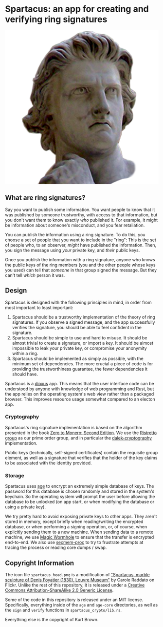 # Spartacus: an app for creating and verifying ring signatures
![](spartacus_desktop/spartacus_head.png)

## What are ring signatures?

Say you want to publish some information. You want people to know that it was
published by someone trustworthy, with access to that information, but you
don't want them to know exactly *who* published it. For example, it might be
information about someone's misconduct, and you fear retaliation.

You can publish the information using a ring signature. To do this, you choose
a set of people that you want to include in the "ring": This is the set of
people who, to an observer, *might* have published the information. Then, you
sign the message using *your* private key, and *their* public keys.

Once you publish the information with a ring signature, anyone who knows the
public keys of the ring members (you and the other people whose keys you used)
can tell that *someone* in that group signed the message. But they can't tell
*which* person it was.

## Design

Spartacus is designed with the following principles in mind, in order from most
important to least important:

1. Spartacus should be a trustworthy implementation of the theory of ring
   signatures. If you observe a signed message, and the app successfully
   verifies the signature, you should be able to feel confident in the
   signature.
2. Spartacus should be simple to use and hard to misuse. It should be almost
   trivial to create a signature, or import a key. It should be almost
   impossible to leak your private key, or compromise your anonymity within a
   ring.
3. Spartacus should be implemented as simply as possible, with the minimum set
   of dependencies. The more crucial a piece of code is for providing the
   trustworthiness guarantee, the fewer dependencies it should have.

Spartacus is a [dioxus](https://dioxuslabs.com) app. This means that the user
interface code can be understood by anyone with knowledge of web programming
and Rust, but the app relies on the operating system's web view rather than a
packaged browser. This improves resource usage somewhat compared to an electon
app.

### Cryptography

Spartacus's ring signature implementation is based on the algorithm presented
in the book [Zero to Monero: Second
Edition](https://www.getmonero.org/library/Zero-to-Monero-2-0-0.pdf).
We use the [Ristretto group](https://ristretto.group/) as our prime order
group, and in particular the [dalek-cryptography](https://dalek.rs/)
implementation.

Public keys (technically, self-signed certificates) contain the requisite group
element, as well as a signature that verifies that the holder of the key claims
to be associated with the identity provided.

### Storage

Spartacus uses [age](https://github.com/FiloSottile/age) to encrypt an extremely
simple database of keys. The password for this database is chosen randomly and
stored in the system's keychain. So the operating system will prompt the user
before allowing the database to be unlocked (on app start, or when modifying
the database or using a private key).

We try pretty hard to avoid exposing private keys to other apps. They aren't
stored in memory, except briefly when reading/writing the encrypted database,
or when performing a signing operation, or, of course, when explicitly sending
them to a new machine. When sending data to a remote machine, we use [Magic
Wormhole](https://github.com/magic-wormhole/magic-wormhole.rs) to ensure that
the transfer is encrypted end-to-end. We also use
[secmem-proc](https://github.com/niluxv/secmem-proc) to try to frustrate
attempts at tracing the process or reading core dumps / swap.

## Copyright Information

The icon file `spartacus_head.png` is a modification of ["Spartacus, marble
sculpture of Denis Foyatier (1830), Louvre
Museum"](https://www.flickr.com/photos/carolemage/8270400666) by Carole Raddato
on Flickr. Unlike the rest of this repository, it is released under a [Creative
Commons Attribution-ShareAlike 2.0 Generic
License](https://creativecommons.org/licenses/by-sa/2.0/).

Some of the code in this repository is released under an MIT license.
Specifically, everything inside of the `age` and `age-core` directories, as
well as the `sign` and `verify` functions in `spartacus_crypto/lib.rs`.

Everything else is the copyright of Kurt Brown.
